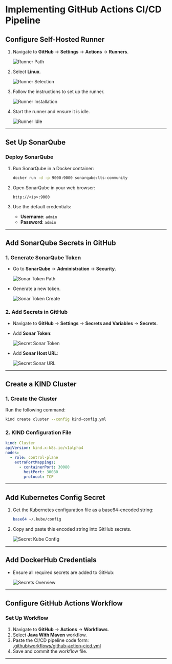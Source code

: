 # **Implementing GitHub Actions CI/CD Pipeline**

## **Configure Self-Hosted Runner**

1. Navigate to **GitHub** → **Settings** → **Actions** → **Runners**.
   
   ![Runner Path](../images/runner-path-1.png)

2. Select **Linux**.
   
   ![Runner Selection](../images/runner-path-2.png)

3. Follow the instructions to set up the runner.
   
   ![Runner Installation](../images/runner-install.png)

4. Start the runner and ensure it is idle.
   
   ![Runner Idle](../images/runner-idle.png)

---

## **Set Up SonarQube**

### **Deploy SonarQube**

1. Run SonarQube in a Docker container:
   ```bash
   docker run -d -p 9000:9000 sonarqube:lts-community
   ```

2. Open SonarQube in your web browser:
   ```
   http://<ip>:9000
   ```

3. Use the default credentials:
   - **Username**: `admin`
   - **Password**: `admin`

---

## **Add SonarQube Secrets in GitHub**

### **1. Generate SonarQube Token**
- Go to **SonarQube** → **Administration** → **Security**.
  
  ![Sonar Token Path](../images/sonar-token-path.png)

- Generate a new token.
  
  ![Sonar Token Create](../images/sonar-token-create.png)

### **2. Add Secrets in GitHub**

- Navigate to **GitHub** → **Settings** → **Secrets and Variables** → **Secrets**.
- Add **Sonar Token**:
  
  ![Secret Sonar Token](../images/secret-sonar-token.png)

- Add **Sonar Host URL**:
  
  ![Secret Sonar URL](../images/secret-sonar-url.png)

---

## **Create a KIND Cluster**

### **1. Create the Cluster**

Run the following command:
   ```bash
   kind create cluster --config kind-config.yml
   ```

### **2. KIND Configuration File**
   ```yaml
   kind: Cluster
   apiVersion: kind.x-k8s.io/v1alpha4
   nodes:
     - role: control-plane
       extraPortMappings:
         - containerPort: 30080
           hostPort: 30080
           protocol: TCP
   ```

---

## **Add Kubernetes Config Secret**

1. Get the Kubernetes configuration file as a base64-encoded string:
   ```bash
   base64 ~/.kube/config
   ```
2. Copy and paste this encoded string into GitHub secrets.
   
   ![Secret Kube Config](../images/secret-kube-config.png)

---

## **Add DockerHub Credentials**

- Ensure all required secrets are added to GitHub:
  
  ![Secrets Overview](../images/secrets-all.png)

---

## **Configure GitHub Actions Workflow**

### **Set Up Workflow**

1. Navigate to **GitHub** → **Actions** → **Workflows**.
2. Select **Java With Maven** workflow.
3. Paste the CI/CD pipeline code form:  
    [.github/workflows/github-action-cicd.yml](.github/workflows/github-action-cicd.yml)
4. Save and commit the workflow file.

---


